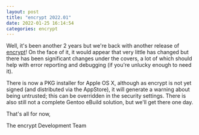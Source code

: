 ```yaml
---
layout: post
title: "encrypt 2022.01"
date: 2022-01-25 16:14:54
categories: encrypt
---
```

Well, it's been another 2 years but we're back with another release of [encrypt](/projects/encrypt)! On the face of it, it would appear that very little has changed but there has been significant changes under the covers, a lot of which should help with error reporting and debugging (if you're unlucky enough to need it).

There is now a PKG installer for Apple OS X, although as encrypt is not yet signed (and distributed via the AppStore), it will generate a warning about being untrusted; this can be overridden in the security settings. There is also still not a complete Gentoo eBuild solution, but we'll get there one day.

That's all for now,

The encrypt Development Team
